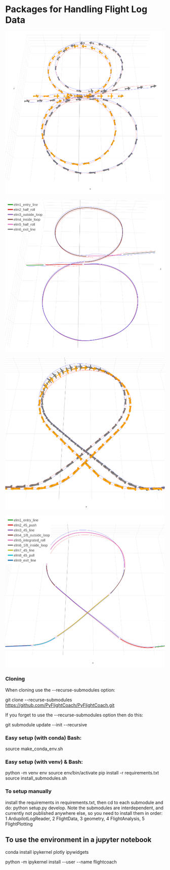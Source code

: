 # Packages for Handling Flight Log Data



![alt text](https://github.com/PyFlightCoach/PyFlightCoach/blob/main/vertical_8_comparison.png?raw=true)

![alt text](https://github.com/PyFlightCoach/PyFlightCoach/blob/main/vertical_8_dtw.png?raw=true)

![alt text](https://github.com/PyFlightCoach/PyFlightCoach/blob/main/gb_comparison.png?raw=true)

![alt text](https://github.com/PyFlightCoach/PyFlightCoach/blob/main/gb_dtw.png?raw=true)


### Cloning
When cloning use the --recurse-submodules option:

git clone --recurse-submodules https://github.com/PyFlightCoach/PyFlightCoach.git

If you forget to use the --recurse-submodules option then do this:

git submodule update --init --recursive

### Easy setup (with conda) Bash:

source make_conda_env.sh

### Easy setup (with venv) & Bash:

python -m venv env
source env/bin/activate
pip install -r requirements.txt
source install_submodules.sh

### To setup manually

install the requirements in requirements.txt, then cd to each submodule and do: python setup.py develop.
Note the submodules are interdependent, and currently not published anywhere else, so you need to install them in order:
1 ArdupilotLogReader,
2 FlightData,
3 geometry,
4 FlightAnalysis,
5 FlightPlotting


## To use the environment in a jupyter notebook

conda install ipykernel plotly ipywidgets

python -m ipykernel install --user --name flightcoach

